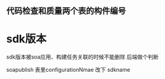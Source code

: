 # 

## 代码检查和质量两个表的构件编号







#  sdk版本

sdk版本被soa应用、构建任务关联的时候不能删除  后端做个判断



soapublish  表里configurationNmae 改下  sdkname